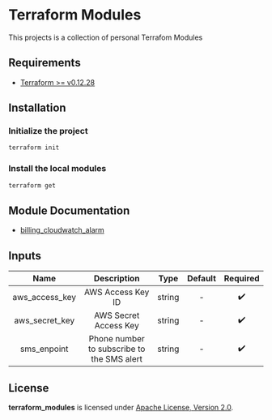 # Terraform Modules

This projects is a collection of personal Terrafom Modules

## Requirements

- [Terraform >= v0.12.28](https://www.terraform.io/downloads.html)

## Installation

### Initialize the project

```sh
terraform init
```

### Install the local modules

```sh
terraform get
```

## Module Documentation

- [billing_cloudwatch_alarm](./modules/billing_cloudwatch_alarm/README.md)

## Inputs

| Name           | Description       | Type   | Default | Required |
| :---:          | :---:             | :---:  | :---:   | :---:    |
| aws_access_key | AWS Access Key ID | string | -       | :heavy_check_mark: |
| aws_secret_key | AWS Secret Access Key | string | -       | :heavy_check_mark: |
| sms_enpoint | Phone number to subscribe to the SMS alert | string | -       | :heavy_check_mark: |

## License

**terraform_modules** is licensed under [Apache License, Version 2.0](./LICENSE).